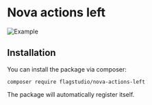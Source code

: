 # Nova actions left

![Example](https://raw.githubusercontent.com/Flagstudio/nova-actions-left/master/screenshot.png)

## Installation

You can install the package via composer:

`composer require flagstudio/nova-actions-left`

The package will automatically register itself.
